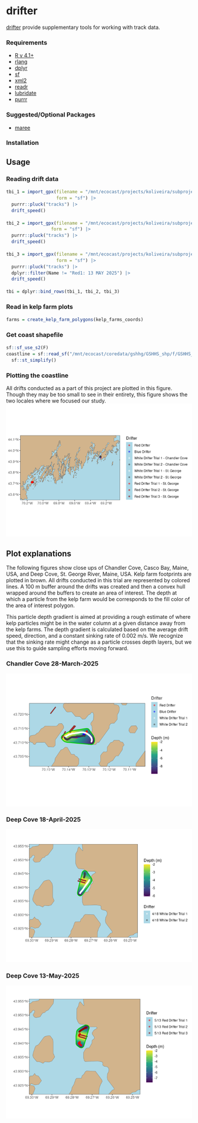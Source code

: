 drifter
================

[drifter](https://github.com/kolive4/drifter) provide supplementary
tools for working with track data.

### Requirements

- [R v 4.1+](https://www.r-project.org/)
- [rlang](https://CRAN.R-project.org/package=rland)
- [dplyr](https://CRAN.R-project.org/package=dplyr)
- [sf](https://CRAN.R-project.org/package=sf)
- [xml2](https://CRAN.R-project.org/package=xml2)
- [readr](https://CRAN.R-project.org/package=readr)
- [lubridate](https://CRAN.R-project.org/package=lubridate)
- [purrr](https://CRAN.R-project.org/package=purrr)

### Suggested/Optional Packages

- [maree](https://github.com/BigelowLab/maree)

### Installation

## Usage

### Reading drift data

``` r
tbi_1 = import_gpx(filename = "/mnt/ecocast/projects/koliveira/subprojects/drifter/inst/ex_data/TBI_drifts/TBI_drifts_28_03_2025.GPX",
                   form = "sf") |>
  purrr::pluck("tracks") |>
  drift_speed()

tbi_2 = import_gpx(filename = "/mnt/ecocast/projects/koliveira/subprojects/drifter/inst/ex_data/TBI_drifts/TBI_drifts_18_04_2025.GPX",
                 form = "sf") |>
  purrr::pluck("tracks") |>
  drift_speed()

tbi_3 = import_gpx(filename = "/mnt/ecocast/projects/koliveira/subprojects/drifter/inst/ex_data/TBI_drifts/TBI_drifts_13_05_2025.GPX",
                   form = "sf") |>
  purrr::pluck("tracks") |>
  dplyr::filter(Name != "Red1: 13 MAY 2025") |>
  drift_speed()

tbi = dplyr::bind_rows(tbi_1, tbi_2, tbi_3)
```

### Read in kelp farm plots

``` r
farms = create_kelp_farm_polygons(kelp_farms_coords)
```

### Get coast shapefile

``` r
sf::sf_use_s2(F)
coastline = sf::read_sf("/mnt/ecocast/coredata/gshhg/GSHHS_shp/f/GSHHS_f_L1.shp") |>
  sf::st_simplify()
```

### Plotting the coastline

All drifts conducted as a part of this project are plotted in this
figure. Though they may be too small to see in their entirety, this
figure shows the two locales where we focused our study.
![](README_files/figure-gfm/maine%20coast-1.png)<!-- -->

## Plot explanations

The following figures show close ups of Chandler Cove, Casco Bay, Maine,
USA, and Deep Cove, St. George River, Maine, USA. Kelp farm footprints
are plotted in brown. All drifts conducted in this trial are represented
by colored lines. A 100 m buffer around the drifts was created and then
a convex hull wrapped around the buffers to create an area of interest.
The depth at which a particle from the kelp farm would be corresponds to
the fill color of the area of interest polygon.

This particle depth gradient is aimed at providing a rough estimate of
where kelp particles might be in the water column at a given distance
away from the kelp farms. The depth gradient is calculated based on the
average drift speed, direction, and a constant sinking rate of 0.002
m/s. We recognize that the sinking rate might change as a particle
crosses depth layers, but we use this to guide sampling efforts moving
forward.

### Chandler Cove 28-March-2025

![](README_files/figure-gfm/chandler%20cove-1.png)<!-- -->

### Deep Cove 18-April-2025

![](README_files/figure-gfm/deep%20cove%201-1.png)<!-- -->

### Deep Cove 13-May-2025

![](README_files/figure-gfm/deep%20cove%202-1.png)<!-- -->
